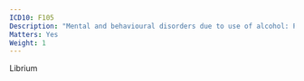 ```yaml
---
ICD10: F105
Description: "Mental and behavioural disorders due to use of alcohol: Psychotic disorder"
Matters: Yes
Weight: 1
---
```

Librium
